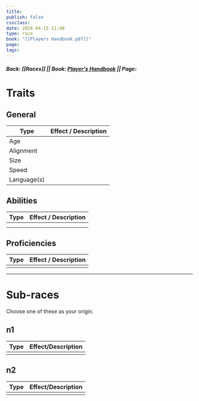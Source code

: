 ```yaml
---
title: 
publish: false
cssclass: 
date: 2024-04-15 11:48
type: race
book: "[[Players Handbook.pdf]]"
page: 
tags: 
---
```

##### Back: [[Races]] || Book: [Player's Handbook](https://drive.google.com/drive/folders/1O5bhpYizcIT5xxAoLOuzCRht_PVS7VSG?usp=sharing) || Page: 

# Traits
## General
| Type        | Effect / Description |
| ----------- | -------------------- |
| Age         |                      |
| Alignment   |                      |
| Size        |                      |
| Speed       |                      |
| Language(s) |                      |
## Abilities
| Type | Effect / Description |
| ---- | -------------------- |
|      |                      |
|      |                      |
## Proficiencies
| Type         | Effect / Description                                                             |
| ------------ | -------------------------------------------------------------------------------- |
|              |                                                                                  |

---
# Sub-races
Choose one of these as your origin.
## n1

| Type | Effect/Description |
| ---- | ------------------ |
|      |                    |
## n2

| Type     | Effect/Description |
| -------- | ------------------ |
|  |                  |


